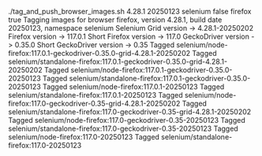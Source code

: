 ./tag_and_push_browser_images.sh 4.28.1 20250123 selenium false firefox true
Tagging images for browser firefox, version 4.28.1, build date 20250123, namespace selenium
Selenium Grid version -> 4.28.1-20250202
Firefox version -> 117.0.1
Short Firefox version -> 117.0
GeckoDriver version -> 0.35.0
Short GeckoDriver version -> 0.35
Tagged selenium/node-firefox:117.0.1-geckodriver-0.35.0-grid-4.28.1-20250202
Tagged selenium/standalone-firefox:117.0.1-geckodriver-0.35.0-grid-4.28.1-20250202
Tagged selenium/node-firefox:117.0.1-geckodriver-0.35.0-20250123
Tagged selenium/standalone-firefox:117.0.1-geckodriver-0.35.0-20250123
Tagged selenium/node-firefox:117.0.1-20250123
Tagged selenium/standalone-firefox:117.0.1-20250123
Tagged selenium/node-firefox:117.0-geckodriver-0.35-grid-4.28.1-20250202
Tagged selenium/standalone-firefox:117.0-geckodriver-0.35-grid-4.28.1-20250202
Tagged selenium/node-firefox:117.0-geckodriver-0.35-20250123
Tagged selenium/standalone-firefox:117.0-geckodriver-0.35-20250123
Tagged selenium/node-firefox:117.0-20250123
Tagged selenium/standalone-firefox:117.0-20250123
